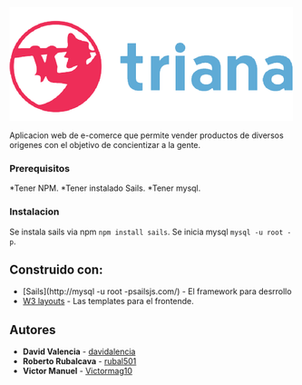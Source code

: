 ![Logo triana](https://raw.githubusercontent.com/davidalencia/hackaton_2017/master/webApp/assets/images/logos.png)

Aplicacion web de e-comerce que permite vender productos de diversos origenes con el objetivo de concientizar a la gente.
### Prerequisitos

*Tener NPM.
*Tener instalado Sails.
*Tener mysql.
### Instalacion

Se instala sails via npm
```npm install sails```.
Se inicia mysql
```mysql -u root -p```.


## Construido con:

* [Sails](http://mysql -u root -psailsjs.com/) - El framework para desrrollo
* [W3 layouts](https://w3layouts.com/) - Las templates para el frontende.

## Autores

* **David Valencia**  - [davidalencia](https://github.com/davidalencia)
* **Roberto Rubalcava**  - [rubal501](https://github.com/rubal501)
* **Victor Manuel** - [Victormag10](https://github.com/Victormag10)


